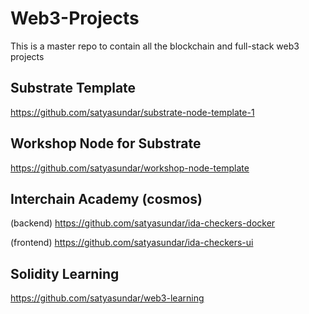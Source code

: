 # Web3-Projects
This is a master repo to contain all the blockchain and full-stack web3 projects

## Substrate Template
https://github.com/satyasundar/substrate-node-template-1

## Workshop Node for Substrate
https://github.com/satyasundar/workshop-node-template

## Interchain Academy (cosmos)
(backend)   https://github.com/satyasundar/ida-checkers-docker

(frontend)  https://github.com/satyasundar/ida-checkers-ui

## Solidity Learning
https://github.com/satyasundar/web3-learning
